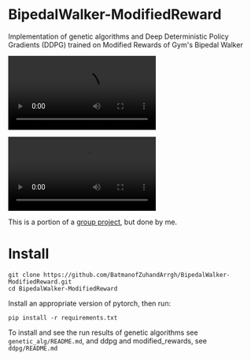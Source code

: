 # BipedalWalker-ModifiedReward
Implementation of genetic algorithms and Deep Deterministic Policy Gradients (DDPG) trained on Modified Rewards of Gym's Bipedal Walker

![DDPG-Default Reward](./documents/default.mp4)


![DDPG-RunFaster Reward](./documents/runfaster.mp4)

This is a portion of a [group project](https://github.com/ngocanh2809/CS5446-Bipedal-Walker), but done by me. 

# Install
```
git clone https://github.com/BatmanofZuhandArrgh/BipedalWalker-ModifiedReward.git
cd BipedalWalker-ModifiedReward
```

Install an appropriate version of pytorch, then run:
```
pip install -r requirements.txt
```

To install and see the run results of genetic algorithms see ```genetic_alg/README.md```, and ddpg and modified_rewards, see ```ddpg/README.md```
